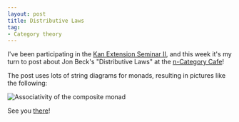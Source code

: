 ```yaml
---
layout: post
title: Distributive Laws 
tag: 
- Category theory
---
```


I've been participating in the [Kan Extension Seminar II](http://www.math.jhu.edu/~eriehl/kanII/), and this week it's my turn to post about Jon Beck's "Distributive Laws" at the [n-Category Cafe](https://golem.ph.utexas.edu/category/)!

The post uses lots of string diagrams for monads, resulting in pictures like the following:

![](/distributive/comp_assoc "Associativity of the composite monad")

See you [there](https://golem.ph.utexas.edu/category/2017/02/distributive_laws.html)!
